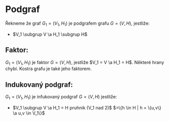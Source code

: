 
# Podgraf
Řekneme že graf $G_1 = (V_1, H_1)$ je podgrafem grafu $G=(V,H)$, jestliže:
- $V_1 \subgrup V \a H_1 \subgrup H$

## Faktor:
$G_1 = (V_1, H_1)$ je faktor $G = (V,H)$, jestliže $V_1 = V \a H_1 = H$.
Některé hrany chybí.
Kostra grafu je také jeho faktorem.
 
## Indukovaný podgraf:
$G_1 = (V_1, H_1)$ je infukovaný podgraf $G= (V,H)$ jestliže:
- $V_1 \subgrup V \a H_1 = H pruhnik (V_1 nad 2)$
$=\{h \in H | h = \{u,v\} \a u,v \in V_1\}$